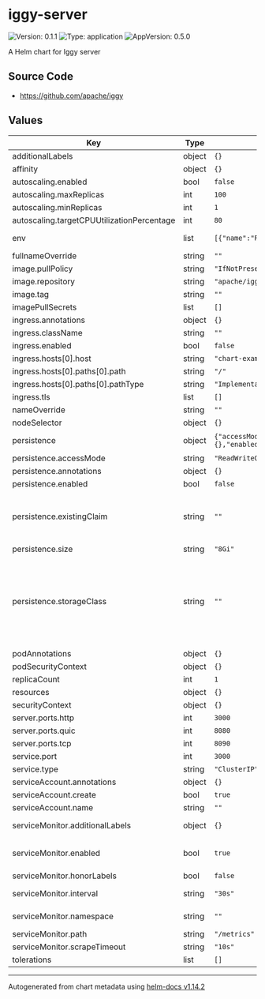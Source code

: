 # iggy-server

![Version: 0.1.1](https://img.shields.io/badge/Version-0.1.1-informational?style=flat-square) ![Type: application](https://img.shields.io/badge/Type-application-informational?style=flat-square) ![AppVersion: 0.5.0](https://img.shields.io/badge/AppVersion-0.5.0-informational?style=flat-square)

A Helm chart for Iggy server

## Source Code

* <https://github.com/apache/iggy>

## Values

| Key                                        | Type   | Default                                                                                                             | Description                                                                                                                                                                                                                                                                                                             |
|--------------------------------------------|--------|---------------------------------------------------------------------------------------------------------------------|-------------------------------------------------------------------------------------------------------------------------------------------------------------------------------------------------------------------------------------------------------------------------------------------------------------------------|
| additionalLabels                           | object | `{}`                                                                                                                | Additional labels to add to all resources                                                                                                                                                                                                                                                                               |
| affinity                                   | object | `{}`                                                                                                                |                                                                                                                                                                                                                                                                                                                         |
| autoscaling.enabled                        | bool   | `false`                                                                                                             |                                                                                                                                                                                                                                                                                                                         |
| autoscaling.maxReplicas                    | int    | `100`                                                                                                               |                                                                                                                                                                                                                                                                                                                         |
| autoscaling.minReplicas                    | int    | `1`                                                                                                                 |                                                                                                                                                                                                                                                                                                                         |
| autoscaling.targetCPUUtilizationPercentage | int    | `80`                                                                                                                |                                                                                                                                                                                                                                                                                                                         |
| env                                        | list   | `[{"name":"RUST_LOG","value":"info"}]`                                                                              | Set up environmental variables to be added to the container                                                                                                                                                                                                                                                             |
| fullnameOverride                           | string | `""`                                                                                                                |                                                                                                                                                                                                                                                                                                                         |
| image.pullPolicy                           | string | `"IfNotPresent"`                                                                                                    |                                                                                                                                                                                                                                                                                                                         |
| image.repository                           | string | `"apache/iggy"`                                                                                                     |                                                                                                                                                                                                                                                                                                                         |
| image.tag                                  | string | `""`                                                                                                                |                                                                                                                                                                                                                                                                                                                         |
| imagePullSecrets                           | list   | `[]`                                                                                                                |                                                                                                                                                                                                                                                                                                                         |
| ingress.annotations                        | object | `{}`                                                                                                                |                                                                                                                                                                                                                                                                                                                         |
| ingress.className                          | string | `""`                                                                                                                |                                                                                                                                                                                                                                                                                                                         |
| ingress.enabled                            | bool   | `false`                                                                                                             |                                                                                                                                                                                                                                                                                                                         |
| ingress.hosts[0].host                      | string | `"chart-example.local"`                                                                                             |                                                                                                                                                                                                                                                                                                                         |
| ingress.hosts[0].paths[0].path             | string | `"/"`                                                                                                               |                                                                                                                                                                                                                                                                                                                         |
| ingress.hosts[0].paths[0].pathType         | string | `"ImplementationSpecific"`                                                                                          |                                                                                                                                                                                                                                                                                                                         |
| ingress.tls                                | list   | `[]`                                                                                                                |                                                                                                                                                                                                                                                                                                                         |
| nameOverride                               | string | `""`                                                                                                                |                                                                                                                                                                                                                                                                                                                         |
| nodeSelector                               | object | `{}`                                                                                                                |                                                                                                                                                                                                                                                                                                                         |
| persistence                                | object | `{"accessMode":"ReadWriteOnce","annotations":{},"enabled":false,"existingClaim":"","size":"8Gi","storageClass":""}` | Add persistence volume claim configuration                                                                                                                                                                                                                                                                              |
| persistence.accessMode                     | string | `"ReadWriteOnce"`                                                                                                   | PVC Access mode                                                                                                                                                                                                                                                                                                         |
| persistence.annotations                    | object | `{}`                                                                                                                | PVC annotations                                                                                                                                                                                                                                                                                                         |
| persistence.enabled                        | bool   | `false`                                                                                                             | Enable persistence using a PVC                                                                                                                                                                                                                                                                                          |
| persistence.existingClaim                  | string | `""`                                                                                                                | A manually managed Persistent Volume and Claim Requires persistence.enabled: true If defined, PVC must be created manually before volume will be bound                                                                                                                                                                  |
| persistence.size                           | string | `"8Gi"`                                                                                                             | PVC claim size                                                                                                                                                                                                                                                                                                          |
| persistence.storageClass                   | string | `""`                                                                                                                | Persistent Volume Storage Class If defined, storageClassName: <storageClass> If set to "-", storageClassName: "", which disables dynamic provisioning If undefined (the default) or set to null, no storageClassName spec is   set, choosing the default provisioner.  (gp2 on AWS, standard on   GKE, AWS & OpenStack) |
| podAnnotations                             | object | `{}`                                                                                                                |                                                                                                                                                                                                                                                                                                                         |
| podSecurityContext                         | object | `{}`                                                                                                                |                                                                                                                                                                                                                                                                                                                         |
| replicaCount                               | int    | `1`                                                                                                                 |                                                                                                                                                                                                                                                                                                                         |
| resources                                  | object | `{}`                                                                                                                |                                                                                                                                                                                                                                                                                                                         |
| securityContext                            | object | `{}`                                                                                                                |                                                                                                                                                                                                                                                                                                                         |
| server.ports.http                          | int    | `3000`                                                                                                              |                                                                                                                                                                                                                                                                                                                         |
| server.ports.quic                          | int    | `8080`                                                                                                              |                                                                                                                                                                                                                                                                                                                         |
| server.ports.tcp                           | int    | `8090`                                                                                                              |                                                                                                                                                                                                                                                                                                                         |
| service.port                               | int    | `3000`                                                                                                              |                                                                                                                                                                                                                                                                                                                         |
| service.type                               | string | `"ClusterIP"`                                                                                                       |                                                                                                                                                                                                                                                                                                                         |
| serviceAccount.annotations                 | object | `{}`                                                                                                                |                                                                                                                                                                                                                                                                                                                         |
| serviceAccount.create                      | bool   | `true`                                                                                                              |                                                                                                                                                                                                                                                                                                                         |
| serviceAccount.name                        | string | `""`                                                                                                                |                                                                                                                                                                                                                                                                                                                         |
| serviceMonitor.additionalLabels            | object | `{}`                                                                                                                | Add custom labels to the ServiceMonitor resource                                                                                                                                                                                                                                                                        |
| serviceMonitor.enabled                     | bool   | `true`                                                                                                              | Enable this if you're using https://github.com/coreos/prometheus-operator                                                                                                                                                                                                                                               |
| serviceMonitor.honorLabels                 | bool   | `false`                                                                                                             |                                                                                                                                                                                                                                                                                                                         |
| serviceMonitor.interval                    | string | `"30s"`                                                                                                             | Fallback to the prometheus default unless specified                                                                                                                                                                                                                                                                     |
| serviceMonitor.namespace                   | string | `""`                                                                                                                | Namespace to deploy the ServiceMonitor                                                                                                                                                                                                                                                                                  |
| serviceMonitor.path                        | string | `"/metrics"`                                                                                                        | Path to scrape metrics                                                                                                                                                                                                                                                                                                  |
| serviceMonitor.scrapeTimeout               | string | `"10s"`                                                                                                             | Timeout for scrape metrics request                                                                                                                                                                                                                                                                                      |
| tolerations                                | list   | `[]`                                                                                                                |                                                                                                                                                                                                                                                                                                                         |

----------------------------------------------
Autogenerated from chart metadata using [helm-docs v1.14.2](https://github.com/norwoodj/helm-docs/releases/v1.14.2)
